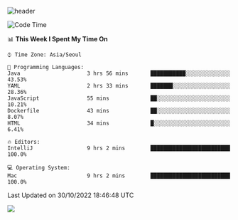 ![header](https://capsule-render.vercel.app/api?type=Egg&color=timeAuto&height=300&section=header&text=PoPo&fontSize=90&animation=fadeIn)

  <!--START_SECTION:waka-->
![Code Time](http://img.shields.io/badge/Code%20Time-256%20hrs%202%20mins-blue)

📊 **This Week I Spent My Time On** 

```text
⌚︎ Time Zone: Asia/Seoul

💬 Programming Languages: 
Java                     3 hrs 56 mins       ███████████░░░░░░░░░░░░░░   43.53% 
YAML                     2 hrs 33 mins       ███████░░░░░░░░░░░░░░░░░░   28.36% 
JavaScript               55 mins             ██░░░░░░░░░░░░░░░░░░░░░░░   10.21% 
Dockerfile               43 mins             ██░░░░░░░░░░░░░░░░░░░░░░░   8.07% 
HTML                     34 mins             █░░░░░░░░░░░░░░░░░░░░░░░░   6.41%

🔥 Editors: 
IntelliJ                 9 hrs 2 mins        █████████████████████████   100.0%

💻 Operating System: 
Mac                      9 hrs 2 mins        █████████████████████████   100.0%

```


 Last Updated on 30/10/2022 18:46:48 UTC
<!--END_SECTION:waka-->



<img src="https://capsule-render.vercel.app/api?type=Egg&color=timeAuto&height=300&section=footer&text=PoPo&fontSize=90&animation=fadeIn&reversal=true" />
